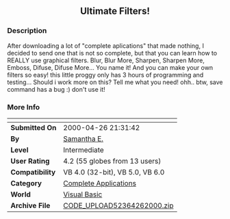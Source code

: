 ﻿<div align="center">

## Ultimate Filters\!


</div>

### Description

After downloading a lot of "complete aplications" that made nothing, I decided to send one that is not so complete, but that you can learn how to REALLY use graphical filters. Blur, Blur More, Sharpen, Sharpen More, Emboss, Difuse, Difuse More... You name it! And you can make your own filters so easy! this little proggy only has 3 hours of programming and testing... Should i work more on this? Tell me what you need! ohh.. btw, save command has a bug :) don't use it!
 
### More Info
 


<span>             |<span>
---                |---
**Submitted On**   |2000-04-26 21:31:42
**By**             |[Samantha E\.](https://github.com/Planet-Source-Code/PSCIndex/blob/master/ByAuthor/samantha-e.md)
**Level**          |Intermediate
**User Rating**    |4.2 (55 globes from 13 users)
**Compatibility**  |VB 4\.0 \(32\-bit\), VB 5\.0, VB 6\.0
**Category**       |[Complete Applications](https://github.com/Planet-Source-Code/PSCIndex/blob/master/ByCategory/complete-applications__1-27.md)
**World**          |[Visual Basic](https://github.com/Planet-Source-Code/PSCIndex/blob/master/ByWorld/visual-basic.md)
**Archive File**   |[CODE\_UPLOAD52364262000\.zip](https://github.com/Planet-Source-Code/samantha-e-ultimate-filters__1-7605/archive/master.zip)








